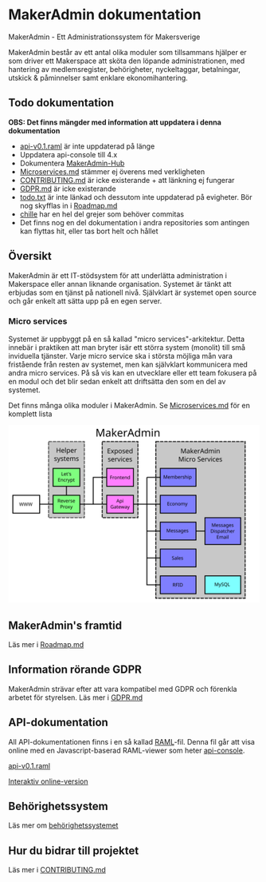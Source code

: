 MakerAdmin dokumentation
========================
MakerAdmin - Ett Administrationssystem för Makersverige

MakerAdmin består av ett antal olika moduler som tillsammans hjälper er som driver ett Makerspace att sköta den löpande administrationen, med hantering av medlemsregister, behörigheter, nyckeltaggar, betalningar, utskick & påminnelser samt enklare ekonomihantering.


## Todo dokumentation
**OBS: Det finns mängder med information att uppdatera i denna dokumentation**

* [api-v0.1.raml](API/api-v0.1.raml) är inte uppdaterad på länge
* Uppdatera api-console till 4.x
* Dokumentera [MakerAdmin-Hub](https://github.com/makerspace/MakerAdmin-Hub)
* [Microservices.md](Microservices) stämmer ej överens med verkligheten
* [CONTRIBUTING.md](CONTRIBUTING.md) är icke existerande + att länkning ej fungerar
* [GDPR.md](GDPR) är icke existerande
* [todo.txt](todo.txt) är inte länkad och dessutom inte uppdaterad på evigheter. Bör nog skyfflas in i [Roadmap.md](Roadmap)
* [chille](https://github.com/chille) har en hel del grejer som behöver commitas
* Det finns nog en del dokumentation i andra repositories som antingen kan flyttas hit, eller tas bort helt och hållet


## Översikt

MakerAdmin är ett IT-stödsystem för att underlätta administration i Makerspace eller annan liknande organisation. Systemet är tänkt att erbjudas som en tjänst på nationell nivå. Självklart är systemet open source och går enkelt att sätta upp på en egen server.

### Micro services
Systemet är uppbyggt på en så kallad "micro services"-arkitektur. Detta innebär i praktiken att man bryter isär ett störra system (monolit) till små inviduella tjänster. Varje micro service ska i största möjliga mån vara fristående från resten av systemet, men kan självklart kommunicera med andra micro services. På så vis kan en utvecklare eller ett team fokusera på en modul och det blir sedan enkelt att driftsätta den som en del av systemet.

Det finns många olika moduler i MakerAdmin. Se [Microservices.md](Microservices) för en komplett lista

![MakerAdmin Flowchart](MakerAdmin.svg)


## MakerAdmin's framtid
Läs mer i [Roadmap.md](Roadmap)


## Information rörande GDPR

MakerAdmin strävar efter att vara kompatibel med GDPR och förenkla arbetet för styrelsen. Läs mer i [GDPR.md](GDPR)


## API-dokumentation

All API-dokumentationen finns i en så kallad [RAML](http://en.wikipedia.org/wiki/RAML_(software))-fil. Denna fil går att visa online med en Javascript-baserad RAML-viewer som heter [api-console](https://github.com/mulesoft/api-console).

[api-v0.1.raml](API/api-v0.1.raml)

[Interaktiv online-version](API/index.html)


## Behörighetssystem

Läs mer om [behörighetssystemet](Permissions)


## Hur du bidrar till projektet

Läs mer i [CONTRIBUTING.md](CONTRIBUTING)